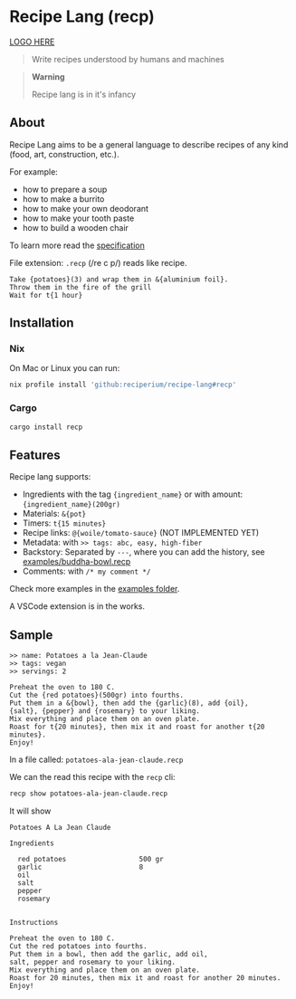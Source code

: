 # Recipe Lang (recp)

[LOGO HERE](https://github.com/reciperium/recipe-lang/issues/1)

> Write recipes understood by humans and machines

> **Warning**
>
> Recipe lang is in it's infancy

## About

Recipe Lang aims to be a general language to describe recipes of any kind (food, art, construction, etc.).

For example:
- how to prepare a soup
- how to make a burrito
- how to make your own deodorant
- how to make your tooth paste
- how to build a wooden chair

To learn more read the [specification](./spec.md)

File extension: `.recp` (/re c p/) reads like recipe.


```recp
Take {potatoes}(3) and wrap them in &{aluminium foil}.
Throw them in the fire of the grill
Wait for t{1 hour}
```

## Installation

### Nix

On Mac or Linux you can run:

```sh
nix profile install 'github:reciperium/recipe-lang#recp'
```

### Cargo

```sh
cargo install recp
```

## Features

Recipe lang supports:

- Ingredients with the tag `{ingredient_name}` or with amount: `{ingredient_name}(200gr)`
- Materials: `&{pot}`
- Timers: `t{15 minutes}`
- Recipe links: `@{woile/tomato-sauce}` (NOT IMPLEMENTED YET)
- Metadata: with `>> tags: abc, easy, high-fiber`
- Backstory: Separated by `---`, where you can add the history, see [examples/buddha-bowl.recp](examples/buddha-bowl.recp)
- Comments: with `/* my comment */`

Check more examples in the [examples folder](./examples/).


A VSCode extension is in the works.

## Sample

```recp
>> name: Potatoes a la Jean-Claude
>> tags: vegan
>> servings: 2

Preheat the oven to 180 C.
Cut the {red potatoes}(500gr) into fourths.
Put them in a &{bowl}, then add the {garlic}(8), add {oil},
{salt}, {pepper} and {rosemary} to your liking.
Mix everything and place them on an oven plate.
Roast for t{20 minutes}, then mix it and roast for another t{20 minutes}.
Enjoy!
```

In a file called: `potatoes-ala-jean-claude.recp`

We can the read this recipe with the `recp` cli:

```sh
recp show potatoes-ala-jean-claude.recp
```

It will show

```
Potatoes A La Jean Claude

Ingredients

  red potatoes                  500 gr
  garlic                        8
  oil
  salt
  pepper
  rosemary


Instructions

Preheat the oven to 180 C.
Cut the red potatoes into fourths.
Put them in a bowl, then add the garlic, add oil,
salt, pepper and rosemary to your liking.
Mix everything and place them on an oven plate.
Roast for 20 minutes, then mix it and roast for another 20 minutes.
Enjoy!
```
